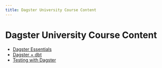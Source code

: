 ```yaml
---
title: Dagster University Course Content
---
```


# Dagster University Course Content

- [Dagster Essentials](/dagster-essentials)
- [Dagster + dbt](/dagster-dbt)
- [Testing with Dagster](/dagster-testing)

